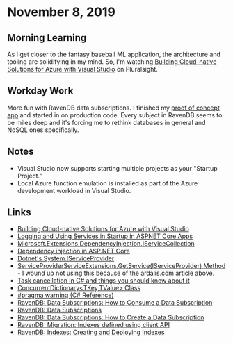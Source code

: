 # November 8, 2019

## Morning Learning

As I get closer to the fantasy baseball ML application, the architecture and tooling are solidifying in my mind. So, I'm watching [Building Cloud-native Solutions for Azure with Visual Studio](https://app.pluralsight.com/library/courses/building-cloud-native-solutions-azure-visual-studio/table-of-contents) on Pluralsight.

## Workday Work

More fun with RavenDB data subscriptions. I finished my [proof of concept app](https://github.com/jake-bladt/ravenDB-subscriptions-poc) and started in on production code. Every subject in RavenDB seems to be miles deep and it's forcing me to rethink databases in general and NoSQL ones specifically.

## Notes

* Visual Studio now supports starting multiple projects as your "Startup Project."
* Local Azure function emulation is installed as part of the Azure development workload in Visual Studio.

## Links

* [Building Cloud-native Solutions for Azure with Visual Studio](https://app.pluralsight.com/library/courses/building-cloud-native-solutions-azure-visual-studio/table-of-contents)
* [Logging and Using Services in Startup in ASPNET Core Apps](https://ardalis.com/logging-and-using-services-in-startup-in-aspnet-core-apps)
* [Microsoft.Extensions.DependencyInjection.IServiceCollection](https://docs.microsoft.com/en-us/dotnet/api/microsoft.extensions.dependencyinjection.iservicecollection?view=dotnet-plat-ext-3.0)
* [Dependency injection in ASP.NET Core](https://docs.microsoft.com/en-us/aspnet/core/fundamentals/dependency-injection?view=aspnetcore-3.0)
* [Dotnet's System.IServiceProvider](https://docs.microsoft.com/en-us/dotnet/api/system.iserviceprovider?view=netframework-4.8)
* [ServiceProviderServiceExtensions.GetService<T>(IServiceProvider) Method](https://docs.microsoft.com/en-us/dotnet/api/microsoft.extensions.dependencyinjection.serviceproviderserviceextensions.getservice?view=dotnet-plat-ext-3.0) - I wound up not using this because of the ardalis.com article above.
* [Task cancellation in C# and things you should know about it](https://binary-studio.com/2015/10/23/task-cancellation-in-c-and-things-you-should-know-about-it/)
* [ConcurrentDictionary<TKey,TValue> Class](https://docs.microsoft.com/en-us/dotnet/api/system.collections.concurrent.concurrentdictionary-2?view=netframework-4.8)
* [#pragma warning (C# Reference)](https://docs.microsoft.com/en-us/dotnet/csharp/language-reference/preprocessor-directives/preprocessor-pragma-warning)
* [RavenDB: Data Subscriptions: How to Consume a Data Subscription](https://ravendb.net/docs/article-page/4.1/csharp/client-api/data-subscriptions/consumption/how-to-consume-data-subscription)
* [RavenDB: Data Subscriptions](https://ravendb.net/docs/article-page/4.1/csharp/client-api%2Fdata-subscriptions%2Fwhat-are-data-subscriptions)
* [RavenDB: Data Subscriptions: How to Create a Data Subscription](https://ravendb.net/docs/article-page/4.1/csharp/client-api/data-subscriptions/creation/how-to-create-data-subscription)
* [RavenDB: Migration: Indexes defined using client API](https://ravendb.net/docs/article-page/4.1/csharp/migration/client-api/indexes)
* [RavenDB: Indexes: Creating and Deploying Indexes](https://ravendb.net/docs/article-page/4.1/csharp/indexes/creating-and-deploying)
